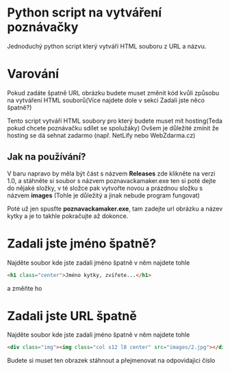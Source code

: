 # Python script na vytváření poznávačky
Jednoduchý python script který vytváří HTML souboru z URL a názvu.

# Varování
Pokud zadáte špatně URL obrázku budete muset změnit kód kvůli způsobu na vytváření HTML souborů(Více najdete dole v sekci Zadali jste něco špatně?)

Tento script vytváří HTML soubory pro který budete muset mít hosting(Teda pokud chcete poznávačku sdílet se spolužáky)
Ovšem je důležité zmínit že hosting se dá sehnat zadarmo (např. NetLify nebo WebZdarma.cz)

## Jak na používání?
V baru napravo by měla být část s názvem **Releases** zde klikněte na verzi 1.0, a stáhněte si soubor s názvem poznavackamaker.exe
ten si poté dejte do nějaké složky, v té složce pak vytvořte novou a prázdnou složku s  názvem **images** (Tohle je důležitý a jinak nebude program fungovat)

Poté už jen spusťte **poznavackamaker.exe**, tam zadejte url obrázku a název kytky a je to takhle pokračujte až dokonce.


# Zadali jste jméno špatně?
Najděte soubor kde jste zadali jméno špatně
v něm najdete tohle
```html
<h1 class="center">Jméno kytky, zvířete...</h1>
```
 a změňte ho
 
 # Zadali jste URL špatně
Najděte soubor kde jste zadali jméno špatně
v něm najdete tohle
```html
<div class="img"><img class="col s12 l8 center" src="images/2.jpg"></div>
```
Budete si muset ten obrazek stáhnout a přejmenovat na odpovidajici číslo

